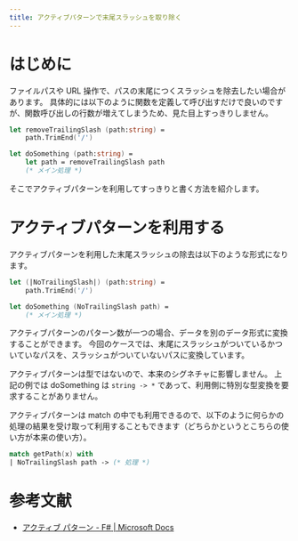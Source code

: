 ```yaml
---
title: アクティブパターンで末尾スラッシュを取り除く
---
```


# はじめに

ファイルパスや URL 操作で、パスの末尾につくスラッシュを除去したい場合があります。
具体的には以下のように関数を定義して呼び出すだけで良いのですが、関数呼び出しの行数が増えてしまうため、見た目上すっきりしません。

```fsharp
let removeTrailingSlash (path:string) =
    path.TrimEnd('/')

let doSomething (path:string) =
    let path = removeTrailingSlash path
    (* メイン処理 *)
```

そこでアクティブパターンを利用してすっきりと書く方法を紹介します。

# アクティブパターンを利用する

アクティブパターンを利用した末尾スラッシュの除去は以下のような形式になります。

```fsharp
let (|NoTrailingSlash|) (path:string) =
    path.TrimEnd('/')

let doSomething (NoTrailingSlash path) =
    (* メイン処理 *)
```

アクティブパターンのパターン数が一つの場合、データを別のデータ形式に変換することができます。
今回のケースでは、末尾にスラッシュがついているかついていなパスを、スラッシュがついていないパスに変換しています。

アクティブパターンは型ではないので、本来のシグネチャに影響しません。
上記の例では doSomething は `string -> *` であって、利用側に特別な型変換を要求することがありません。

アクティブパターンは match の中でも利用できるので、以下のように何らかの処理の結果を受け取って利用することもできます（どちらかというとこちらの使い方が本来の使い方）。

```fsharp
match getPath(x) with
| NoTrailingSlash path -> (* 処理 *)
```

# 参考文献

- [アクティブ パターン - F# | Microsoft Docs](https://docs.microsoft.com/ja-jp/dotnet/fsharp/language-reference/active-patterns)
